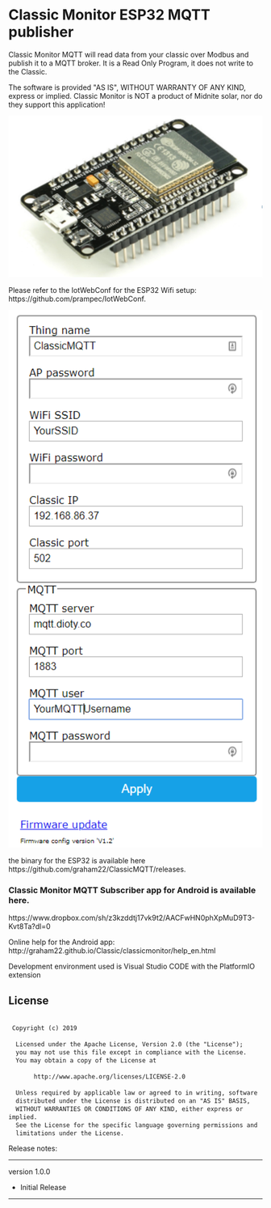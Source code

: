 
<h1>Classic Monitor ESP32 MQTT publisher</h1>



<p>
Classic Monitor MQTT will read data from your classic over Modbus and publish it to a MQTT broker. It is a Read Only Program, it does not write to the Classic.

The software is provided "AS IS", WITHOUT WARRANTY OF ANY KIND, express or implied.
Classic Monitor is NOT a product of Midnite solar, nor do they support this application!
</p>

<p align="center">
  <img src="./docs/images_en/ESP32.PNG" width="640"/>
</p>
<p>
Please refer to the IotWebConf for the ESP32 Wifi setup: https://github.com/prampec/IotWebConf.
</p>
<p align="center">
  <img src="./Pictures/SetupPage.PNG" width="640"/>
</p>
<p>
the binary for the ESP32 is available here https://github.com/graham22/ClassicMQTT/releases.
</p>

<p>
<h3>Classic Monitor MQTT Subscriber app for Android is available here.</h3>
</p>

<p>
https://www.dropbox.com/sh/z3kzddtj17vk9t2/AACFwHN0phXpMuD9T3-Kvt8Ta?dl=0
</p>

<p>
Online help for the Android app: http://graham22.github.io/Classic/classicmonitor/help_en.html
</p>

Development environment used is Visual Studio CODE with the PlatformIO extension

## License
```

 Copyright (c) 2019

  Licensed under the Apache License, Version 2.0 (the "License");
  you may not use this file except in compliance with the License.
  You may obtain a copy of the License at

       http://www.apache.org/licenses/LICENSE-2.0

  Unless required by applicable law or agreed to in writing, software
  distributed under the License is distributed on an "AS IS" BASIS,
  WITHOUT WARRANTIES OR CONDITIONS OF ANY KIND, either express or implied.
  See the License for the specific language governing permissions and
  limitations under the License.

```


Release notes:

-----------------

version 1.0.0

<ul>
<li>Initial Release</li>
</ul>

-----------------

